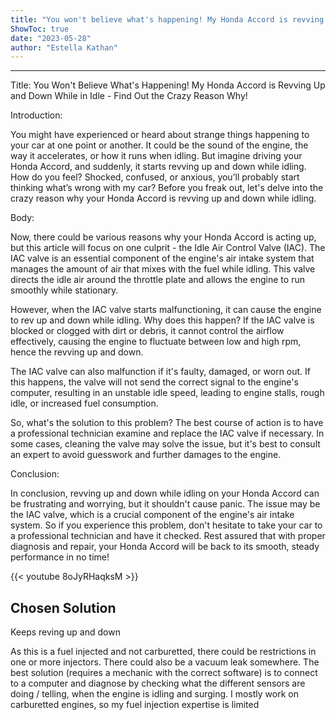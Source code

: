 ```yaml
---
title: "You won't believe what's happening! My Honda Accord is revving up and down while in idle – find out the crazy reason why!"
ShowToc: true 
date: "2023-05-28"
author: "Estella Kathan"
---
```

*****
Title: You Won't Believe What's Happening! My Honda Accord is Revving Up and Down While in Idle - Find Out the Crazy Reason Why!

Introduction:

You might have experienced or heard about strange things happening to your car at one point or another. It could be the sound of the engine, the way it accelerates, or how it runs when idling. But imagine driving your Honda Accord, and suddenly, it starts revving up and down while idling. How do you feel? Shocked, confused, or anxious, you’ll probably start thinking what’s wrong with my car? Before you freak out, let's delve into the crazy reason why your Honda Accord is revving up and down while idling.

Body:

Now, there could be various reasons why your Honda Accord is acting up, but this article will focus on one culprit - the Idle Air Control Valve (IAC). The IAC valve is an essential component of the engine's air intake system that manages the amount of air that mixes with the fuel while idling. This valve directs the idle air around the throttle plate and allows the engine to run smoothly while stationary.

However, when the IAC valve starts malfunctioning, it can cause the engine to rev up and down while idling. Why does this happen? If the IAC valve is blocked or clogged with dirt or debris, it cannot control the airflow effectively, causing the engine to fluctuate between low and high rpm, hence the revving up and down.

The IAC valve can also malfunction if it's faulty, damaged, or worn out. If this happens, the valve will not send the correct signal to the engine's computer, resulting in an unstable idle speed, leading to engine stalls, rough idle, or increased fuel consumption.

So, what's the solution to this problem? The best course of action is to have a professional technician examine and replace the IAC valve if necessary. In some cases, cleaning the valve may solve the issue, but it's best to consult an expert to avoid guesswork and further damages to the engine.

Conclusion:

In conclusion, revving up and down while idling on your Honda Accord can be frustrating and worrying, but it shouldn't cause panic. The issue may be the IAC valve, which is a crucial component of the engine's air intake system. So if you experience this problem, don't hesitate to take your car to a professional technician and have it checked. Rest assured that with proper diagnosis and repair, your Honda Accord will be back to its smooth, steady performance in no time!

{{< youtube 8oJyRHaqksM >}} 



## Chosen Solution
 Keeps reving up and down

 As this is a fuel injected and not carburetted, there could be restrictions in one or more injectors. There could also be a vacuum leak somewhere.
The best solution (requires a mechanic with the correct software) is to connect to a computer and diagnose by checking what the different sensors are doing / telling, when the engine is idling and surging.
I mostly work on carburetted engines, so my fuel injection expertise is limited




